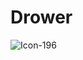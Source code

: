 # Drower

![Icon-196](https://user-images.githubusercontent.com/33023069/73455528-8b425600-4370-11ea-90b2-a5278b54954c.png)
